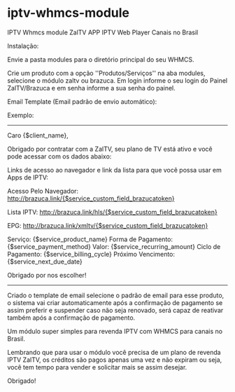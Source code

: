 # iptv-whmcs-module
IPTV Whmcs module ZalTV APP IPTV Web Player Canais no Brasil

Instalação:

Envie a pasta modules para o diretório principal do seu WHMCS.

Crie um produto com a opção ''Produtos/Serviços'' na aba modules, selecione o módulo zaltv ou brazuca.
Em login informe o seu login do Painel ZalTV/Brazuca e em senha informe a sua senha do painel.

Email Template (Email padrão de envio automático):

Exemplo:

---------------------------------------------------------------------------------------
Caro {$client_name},

Obrigado por contratar com a ZalTV, seu plano de TV está ativo e você pode acessar com os dados abaixo:

Links de acesso ao navegador e link da lista para que você possa usar em Apps de IPTV:

Acesso Pelo Navegador: http://brazuca.link/{$service_custom_field_brazucatoken}

Lista IPTV: http://brazuca.link/hls/{$service_custom_field_brazucatoken}

EPG: http://brazuca.link/xmltv/{$service_custom_field_brazucatoken}

Serviço: {$service_product_name}
Forma de Pagamento: {$service_payment_method}
Valor: {$service_recurring_amount}
Ciclo de Pagamento: {$service_billing_cycle}
Próximo Vencimento: {$service_next_due_date}

Obrigado por nos escolher!

---------------------------------------------------------------------------------------

Criado o template de email selecione o padrão de email para esse produto, o sistema vai criar automaticamente após a confirmação de pagamento se assim preferir e suspender caso não seja renovado, será capaz de reativar também após a confirmação de pagamento.

Um módulo super simples para revenda IPTV com WHMCS para canais no Brasil.

Lembrando que para usar o módulo você precisa de um plano de revenda IPTV ZalTV, os créditos são pagos apenas uma vez e não expiram ou seja, você tem tempo para vender e solicitar mais se assim desejar.

Obrigado!
